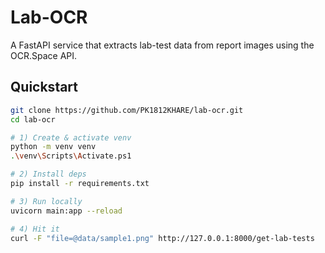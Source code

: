 # Lab-OCR

A FastAPI service that extracts lab-test data from report images using the OCR.Space API.

## Quickstart

```bash
git clone https://github.com/PK1812KHARE/lab-ocr.git
cd lab-ocr

# 1) Create & activate venv
python -m venv venv
.\venv\Scripts\Activate.ps1

# 2) Install deps
pip install -r requirements.txt

# 3) Run locally
uvicorn main:app --reload

# 4) Hit it
curl -F "file=@data/sample1.png" http://127.0.0.1:8000/get-lab-tests
